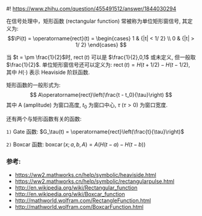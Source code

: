 #! https://www.zhihu.com/question/455491512/answer/1844030294

[comment]: <> (Answer URL: https://www.zhihu.com/question/455491512/answer/1844030294)
[comment]: <> "模拟信号中rect函数的定义是什么？"
[comment]: <> (Author Name: https://www.zhihu.com/people/quarrying)


在信号处理中，矩形函数 (rectangular function) 常被称为单位矩形窗信号, 其定义为: 
$$\Pi(t) = \operatorname{rect}(t) =
\begin{cases}
1 & {|t| < 1/ 2} \\ 
0 & {|t| > 1/ 2} 
\end{cases} $$

当 $t = \pm \frac{1}{2}$时, $\operatorname{rect}(t)$ 可以是 $\frac{1}{2},0,1$ 或未定义, 但一般取 $\frac{1}{2}$. 单位矩形窗信号还可以定义为: $\operatorname{rect}(t) = H(t + 1/2) - H(t - 1/2)$, 其中 $H(\cdot)$ 表示 Heaviside 阶跃函数.

矩形函数的一般形式为: 
$$
A\operatorname{rect}\left(\frac{t - t_0}{\tau}\right) 
$$
其中 A (amplitude) 为窗口高度, $t_0$ 为窗口中心, $\tau$ ($\tau > 0$) 为窗口宽度.

还有两个与矩形函数有关的函数:

`1)` Gate 函数: $G_\tau(t) = \operatorname{rect}\left(\frac{t}{\tau}\right)$

`2)` Boxcar 函数: $\operatorname{boxcar}(x;a,b,A) = A \left( H(t - a) - H(t - b) \right)$

### 参考:
- https://ww2.mathworks.cn/help/symbolic/heaviside.html
- https://ww2.mathworks.cn/help/symbolic/rectangularpulse.html
- http://en.wikipedia.org/wiki/Rectangular_function
- http://en.wikipedia.org/wiki/Boxcar_function
- http://mathworld.wolfram.com/RectangleFunction.html
- http://mathworld.wolfram.com/BoxcarFunction.html
  
